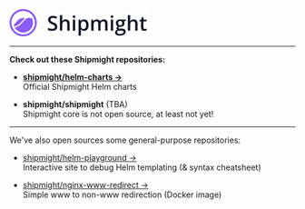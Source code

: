 ![Shipmight logo](../logotype-light.svg)

---

**Check out these Shipmight repositories:**

- [**shipmight/helm-charts →**](https://github.com/shipmight/helm-charts)  
  Official Shipmight Helm charts

- **shipmight/shipmight** (TBA)  
  Shipmight core is not open source, at least not yet!

---

We've also open sources some general-purpose repositories:

- [shipmight/helm-playground →](https://github.com/shipmight/helm-playground)  
  Interactive site to debug Helm templating (& syntax cheatsheet)

- [shipmight/nginx-www-redirect →](https://github.com/shipmight/nginx-www-redirect)  
  Simple www to non-www redirection (Docker image)
